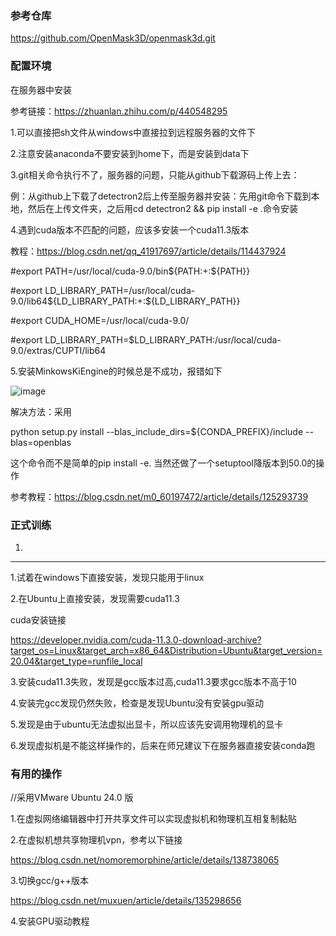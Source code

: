 ### 参考仓库
https://github.com/OpenMask3D/openmask3d.git
### 配置环境
在服务器中安装

参考链接：https://zhuanlan.zhihu.com/p/440548295 

1.可以直接把sh文件从windows中直接拉到远程服务器的文件下

2.注意安装anaconda不要安装到home下，而是安装到data下

3.git相关命令执行不了，服务器的问题，只能从github下载源码上传上去：

例：从github上下载了detectron2后上传至服务器并安装：先用git命令下载到本地，然后在上传文件夹，之后用cd detectron2 && pip install -e .命令安装

4.遇到cuda版本不匹配的问题，应该多安装一个cuda11.3版本

教程：https://blog.csdn.net/qq_41917697/article/details/114437924

#export PATH=/usr/local/cuda-9.0/bin${PATH:+:${PATH}}  

#export LD_LIBRARY_PATH=/usr/local/cuda-9.0/lib64${LD_LIBRARY_PATH:+:${LD_LIBRARY_PATH}}

#export CUDA_HOME=/usr/local/cuda-9.0/

#export LD_LIBRARY_PATH=$LD_LIBRARY_PATH:/usr/local/cuda-9.0/extras/CUPTI/lib64

5.安装MinkowsKiEngine的时候总是不成功，报错如下

![image](https://github.com/user-attachments/assets/10b3ff03-db37-4a4d-99a9-e9f1e47d9933)

解决方法：采用

python setup.py install --blas_include_dirs=${CONDA_PREFIX}/include --blas=openblas 

这个命令而不是简单的pip install -e. 当然还做了一个setuptool降版本到50.0的操作

参考教程：https://blog.csdn.net/m0_60197472/article/details/125293739

### 正式训练

1.

--------------------------------------------------------------------------------
1.试着在windows下直接安装，发现只能用于linux

2.在Ubuntu上直接安装，发现需要cuda11.3

cuda安装链接

https://developer.nvidia.com/cuda-11.3.0-download-archive?target_os=Linux&target_arch=x86_64&Distribution=Ubuntu&target_version=20.04&target_type=runfile_local

3.安装cuda11.3失败，发现是gcc版本过高,cuda11.3要求gcc版本不高于10

4.安装完gcc发现仍然失败，检查是发现Ubuntu没有安装gpu驱动

5.发现是由于ubuntu无法虚拟出显卡，所以应该先安调用物理机的显卡

6.发现虚拟机是不能这样操作的，后来在师兄建议下在服务器直接安装conda跑

### 有用的操作
//采用VMware Ubuntu 24.0 版

1.在虚拟网络编辑器中打开共享文件可以实现虚拟机和物理机互相复制黏贴

2.在虚拟机想共享物理机vpn，参考以下链接

https://blog.csdn.net/nomoremorphine/article/details/138738065

3.切换gcc/g++版本

https://blog.csdn.net/muxuen/article/details/135298656

4.安装GPU驱动教程

